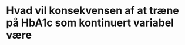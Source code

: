 # Hvad vil konsekvensen af at træne på HbA1c som kontinuert variabel være
<!-- #p0 #work -->

<!-- {BearID:ACFF3122-A19E-437D-BA99-6DCF527D0127-1766-000008C9283049E2} -->
